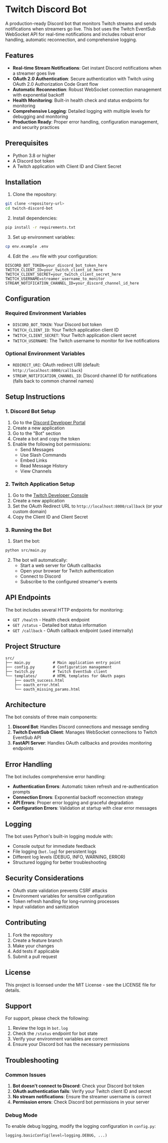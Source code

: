 # Twitch Discord Bot

A production-ready Discord bot that monitors Twitch streams and sends notifications when streamers go live. This bot uses the Twitch EventSub WebSocket API for real-time notifications and includes robust error handling, automatic reconnection, and comprehensive logging.

## Features

- **Real-time Stream Notifications**: Get instant Discord notifications when a streamer goes live
- **OAuth 2.0 Authentication**: Secure authentication with Twitch using OAuth 2.0 Authorization Code Grant flow
- **Automatic Reconnection**: Robust WebSocket connection management with exponential backoff
- **Health Monitoring**: Built-in health check and status endpoints for monitoring
- **Comprehensive Logging**: Detailed logging with multiple levels for debugging and monitoring
- **Production Ready**: Proper error handling, configuration management, and security practices

## Prerequisites

- Python 3.8 or higher
- A Discord bot token
- A Twitch application with Client ID and Client Secret

## Installation

1. Clone the repository:
```bash
git clone <repository-url>
cd twitch-discord-bot
```

2. Install dependencies:
```bash
pip install -r requirements.txt
```

3. Set up environment variables:
```bash
cp env.example .env
```

4. Edit the `.env` file with your configuration:
```env
DISCORD_BOT_TOKEN=your_discord_bot_token_here
TWITCH_CLIENT_ID=your_twitch_client_id_here
TWITCH_CLIENT_SECRET=your_twitch_client_secret_here
TWITCH_USERNAME=streamer_username_to_monitor
STREAM_NOTIFICATION_CHANNEL_ID=your_discord_channel_id_here
```

## Configuration

### Required Environment Variables

- `DISCORD_BOT_TOKEN`: Your Discord bot token
- `TWITCH_CLIENT_ID`: Your Twitch application client ID
- `TWITCH_CLIENT_SECRET`: Your Twitch application client secret
- `TWITCH_USERNAME`: The Twitch username to monitor for live notifications

### Optional Environment Variables

- `REDIRECT_URI`: OAuth redirect URI (default: `http://localhost:8000/callback`)
- `STREAM_NOTIFICATION_CHANNEL_ID`: Discord channel ID for notifications (falls back to common channel names)

## Setup Instructions

### 1. Discord Bot Setup

1. Go to the [Discord Developer Portal](https://discord.com/developers/applications)
2. Create a new application
3. Go to the "Bot" section
4. Create a bot and copy the token
5. Enable the following bot permissions:
   - Send Messages
   - Use Slash Commands
   - Embed Links
   - Read Message History
   - View Channels

### 2. Twitch Application Setup

1. Go to the [Twitch Developer Console](https://dev.twitch.tv/console)
2. Create a new application
3. Set the OAuth Redirect URL to `http://localhost:8000/callback` (or your custom domain)
4. Copy the Client ID and Client Secret

### 3. Running the Bot

1. Start the bot:
```bash
python src/main.py
```

2. The bot will automatically:
   - Start a web server for OAuth callbacks
   - Open your browser for Twitch authentication
   - Connect to Discord
   - Subscribe to the configured streamer's events

## API Endpoints

The bot includes several HTTP endpoints for monitoring:

- `GET /health` - Health check endpoint
- `GET /status` - Detailed bot status information
- `GET /callback` - OAuth callback endpoint (used internally)

## Project Structure

```
src/
├── main.py          # Main application entry point
├── config.py        # Configuration management
├── twitch.py        # Twitch EventSub client
└── templates/       # HTML templates for OAuth pages
    ├── oauth_success.html
    ├── oauth_error.html
    └── oauth_missing_params.html
```

## Architecture

The bot consists of three main components:

1. **Discord Bot**: Handles Discord connections and message sending
2. **Twitch EventSub Client**: Manages WebSocket connections to Twitch EventSub API
3. **FastAPI Server**: Handles OAuth callbacks and provides monitoring endpoints

## Error Handling

The bot includes comprehensive error handling:

- **Authentication Errors**: Automatic token refresh and re-authentication prompts
- **Connection Errors**: Exponential backoff reconnection strategy
- **API Errors**: Proper error logging and graceful degradation
- **Configuration Errors**: Validation at startup with clear error messages

## Logging

The bot uses Python's built-in logging module with:

- Console output for immediate feedback
- File logging (`bot.log`) for persistent logs
- Different log levels (DEBUG, INFO, WARNING, ERROR)
- Structured logging for better troubleshooting

## Security Considerations

- OAuth state validation prevents CSRF attacks
- Environment variables for sensitive configuration
- Token refresh handling for long-running processes
- Input validation and sanitization

## Contributing

1. Fork the repository
2. Create a feature branch
3. Make your changes
4. Add tests if applicable
5. Submit a pull request

## License

This project is licensed under the MIT License - see the LICENSE file for details.

## Support

For support, please check the following:

1. Review the logs in `bot.log`
2. Check the `/status` endpoint for bot state
3. Verify your environment variables are correct
4. Ensure your Discord bot has the necessary permissions

## Troubleshooting

### Common Issues

1. **Bot doesn't connect to Discord**: Check your Discord bot token
2. **OAuth authentication fails**: Verify your Twitch client ID and secret
3. **No stream notifications**: Ensure the streamer username is correct
4. **Permission errors**: Check Discord bot permissions in your server

### Debug Mode

To enable debug logging, modify the logging configuration in `config.py`:

```python
logging.basicConfig(level=logging.DEBUG, ...)
```